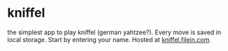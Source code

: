 # kniffel

the simplest app to play kniffel (german yahtzee?). Every move is saved in local storage. Start by entering your name. Hosted at [kniffel.fjlein.com](https://kniffel.fjlein.com/).
